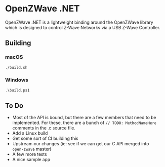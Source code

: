 # OpenZWave .NET

OpenZWave .NET is a lightweight binding around the OpenZWave library which
is designed to control Z-Wave Networks via a USB Z-Wave Controller.

## Building

### macOS
```sh
./build.sh
```

### Windows
```ps
.\build.ps1
```

## To Do

 * Most of the API is bound, but there are a few members that need to be
   implemented. For these, there are a bunch of `// TODO: MethodNameHere`
   comments in the .c source file.
 * Add a Linux build
 * Get some sort of CI building this
 * Upstream our changes (ie: see if we can get our C API merged into 
   `open-zwave` master)
 * A few more tests
 * A nice sample app
